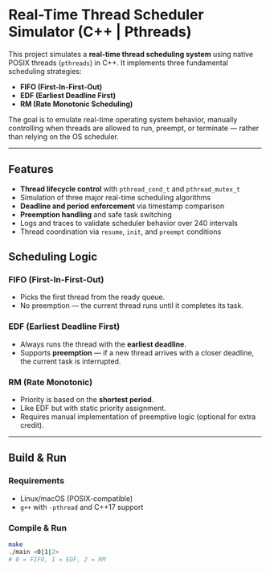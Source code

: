 # Real-Time Thread Scheduler Simulator (C++ | Pthreads)

This project simulates a **real-time thread scheduling system** using native POSIX threads (`pthreads`) in C++. It implements three fundamental scheduling strategies:
- **FIFO (First-In-First-Out)**
- **EDF (Earliest Deadline First)**
- **RM (Rate Monotonic Scheduling)**

The goal is to emulate real-time operating system behavior, manually controlling when threads are allowed to run, preempt, or terminate — rather than relying on the OS scheduler.

---

## Features

- **Thread lifecycle control** with `pthread_cond_t` and `pthread_mutex_t`
- Simulation of three major real-time scheduling algorithms
- **Deadline and period enforcement** via timestamp comparison
- **Preemption handling** and safe task switching
- Logs and traces to validate scheduler behavior over 240 intervals
- Thread coordination via `resume`, `init`, and `preempt` conditions

## Scheduling Logic

### FIFO (First-In-First-Out)
- Picks the first thread from the ready queue.
- No preemption — the current thread runs until it completes its task.

### EDF (Earliest Deadline First)
- Always runs the thread with the **earliest deadline**.
- Supports **preemption** — if a new thread arrives with a closer deadline, the current task is interrupted.

### RM (Rate Monotonic)
- Priority is based on the **shortest period**.
- Like EDF but with static priority assignment.
- Requires manual implementation of preemptive logic (optional for extra credit).

---

## Build & Run

### Requirements
- Linux/macOS (POSIX-compatible)
- `g++` with `-pthread` and C++17 support

### Compile & Run
```bash
make
./main <0|1|2>
# 0 = FIFO, 1 = EDF, 2 = RM
